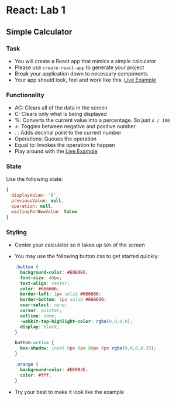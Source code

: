 # React: Lab 1
## Simple Calculator

### Task

- You will create a React app that mimics a simple calculator
- Please use `create-react-app` to generate your project
- Break your application down to necessary components
- Your app should look, feel and work like this: [Live Example](https://wizardly-benz-647f72.netlify.com/)

### Functionality

- AC: Clears all of the data in the screen
- C: Clears only what is being displayed
- %: Converts the current value into a percentage. So just `x / 100`
- ±: Toggles between negative and positive number
- . : Adds decimal point to the current number
- Operations: Queues the operation
- Equal to: Invokes the operation to happen
- Play around with the [Live Example](https://wizardly-benz-647f72.netlify.com/)

### State

Use the following state:

```javascript
{
  displayValue: '0',
  previousValue: null,
  operation: null,
  waitingForNewValue: false
}
```

### Styling

- Center your calculator so it takes up `50%` of the screen

- You may use the following button css to get started quickly:
  ```css
  .button {
    background-color: #E0E0E6;
    font-size: 40px;
    text-align: center;
    color: #666666;
    border-left: 1px solid #666666;
    border-bottom: 1px solid #666666;
    user-select: none;
    cursor: pointer;
    outline: none;
    -webkit-tap-highlight-color: rgba(0,0,0,0);
    display: block;
  }

  button:active {
    box-shadow: inset 0px 0px 80px 0px rgba(0,0,0,0.25);
  }

  .orange {
    background-color: #EE9B3E;
    color: #fff;
  }
  ```
- Try your best to make it look like the example

